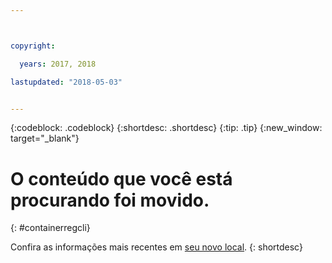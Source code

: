 ```yaml
---



copyright:

  years: 2017, 2018

lastupdated: "2018-05-03"


---
```


{:codeblock: .codeblock}
{:shortdesc: .shortdesc}
{:tip: .tip}
{:new_window: target="_blank"}

# O conteúdo que você está procurando foi movido.
{: #containerregcli}

Confira as informações mais recentes em [seu novo local](../../../services/Registry/registry_cli.html).
{: shortdesc}
